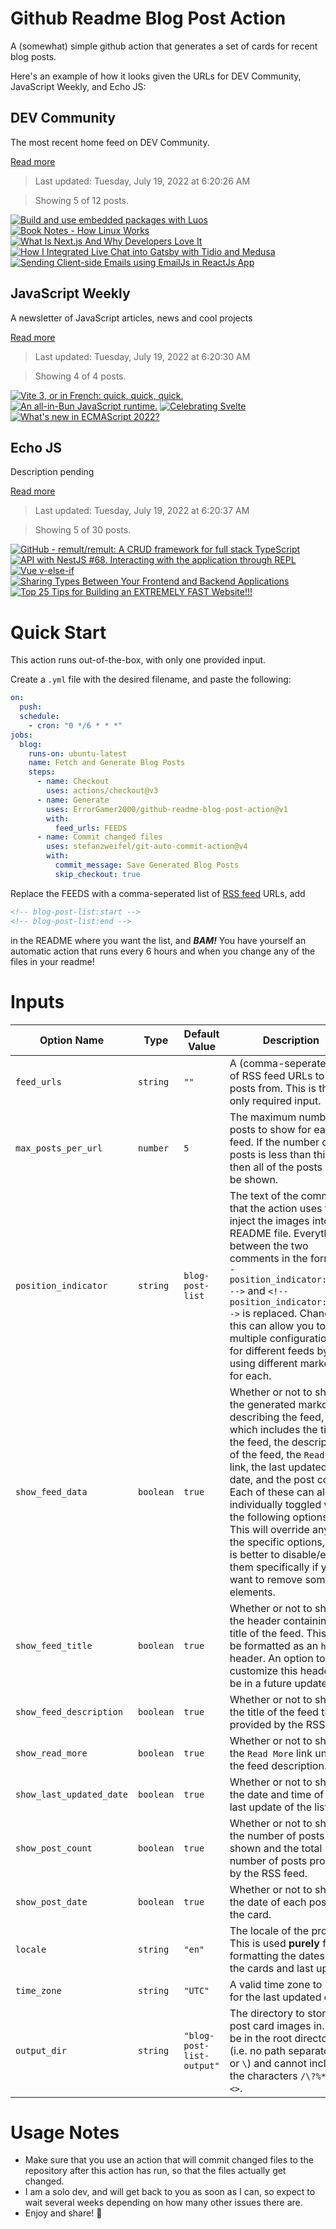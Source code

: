 # Github Readme Blog Post Action

A (somewhat) simple github action that generates a set of cards for recent blog posts.

Here's an example of how it looks given the URLs for DEV Community, JavaScript Weekly, and Echo JS:

<!-- post-list:start -->
## DEV Community

The most recent home feed on DEV Community.

[Read more](https://dev.to)
> Last updated: Tuesday, July 19, 2022 at 6:20:26 AM

> Showing 5 of 12 posts.

[![Build and use embedded packages with Luos](https://raw.githubusercontent.com/ErrorGamer2000/github-readme-blog-post-action/main/generated_files/DEV_Community/Build_and_use_embedded_packages_with_Luos.svg)](https://dev.to/luos/build-and-use-embedded-packages-with-luos-46k8)
[![Book Notes - How Linux Works](https://raw.githubusercontent.com/ErrorGamer2000/github-readme-blog-post-action/main/generated_files/DEV_Community/Book_Notes_-_How_Linux_Works.svg)](https://dev.to/ethand91/book-notes-how-linux-works-m9d)
[![What Is Next.js And Why Developers Love It](https://raw.githubusercontent.com/ErrorGamer2000/github-readme-blog-post-action/main/generated_files/DEV_Community/What_Is_Next.js_And_Why_Developers_Love_It.svg)](https://dev.to/austinshelby/what-is-nextjs-and-why-developers-love-it-42lk)
[![How I Integrated Live Chat into Gatsby with Tidio and Medusa](https://raw.githubusercontent.com/ErrorGamer2000/github-readme-blog-post-action/main/generated_files/DEV_Community/How_I_Integrated_Live_Chat_into_Gatsby_with_Tidio_and_Medusa.svg)](https://dev.to/medusajs/how-i-integrated-live-chat-into-gatsby-with-tidio-and-medusa-5a3i)
[![Sending Client-side Emails using EmailJs in ReactJs App](https://raw.githubusercontent.com/ErrorGamer2000/github-readme-blog-post-action/main/generated_files/DEV_Community/Sending_Client-side_Emails_using_EmailJs_in_ReactJs_App.svg)](https://dev.to/adarshgoyal/sending-client-side-emails-using-emailjs-in-reactjs-app-58im)


## JavaScript Weekly

A newsletter of JavaScript articles, news and cool projects

[Read more](https://javascriptweekly.com/)
> Last updated: Tuesday, July 19, 2022 at 6:20:30 AM

> Showing 4 of 4 posts.

[![Vite 3, or in French: quick, quick, quick.](https://raw.githubusercontent.com/ErrorGamer2000/github-readme-blog-post-action/main/generated_files/JavaScript_Weekly/Vite_3__or_in_French__quick__quick__quick..svg)](https://javascriptweekly.com/issues/598)
[![An all-in-Bun JavaScript runtime.](https://raw.githubusercontent.com/ErrorGamer2000/github-readme-blog-post-action/main/generated_files/JavaScript_Weekly/An_all-in-Bun_JavaScript_runtime..svg)](https://javascriptweekly.com/issues/597)
[![Celebrating Svelte](https://raw.githubusercontent.com/ErrorGamer2000/github-readme-blog-post-action/main/generated_files/JavaScript_Weekly/Celebrating_Svelte.svg)](https://javascriptweekly.com/issues/596)
[![What's new in ECMAScript 2022?](https://raw.githubusercontent.com/ErrorGamer2000/github-readme-blog-post-action/main/generated_files/JavaScript_Weekly/What's_new_in_ECMAScript_2022_.svg)](https://javascriptweekly.com/issues/595)


## Echo JS

Description pending

[Read more](
http://www.echojs.com
)
> Last updated: Tuesday, July 19, 2022 at 6:20:37 AM

> Showing 5 of 30 posts.

[![GitHub - remult/remult: A CRUD framework for full stack TypeScript](https://raw.githubusercontent.com/ErrorGamer2000/github-readme-blog-post-action/main/generated_files/_Echo_JS_/GitHub_-_remult_remult__A_CRUD_framework_for_full_stack_TypeScript.svg)](https://github.com/remult/remult)
[![API with NestJS #68. Interacting with the application through REPL](https://raw.githubusercontent.com/ErrorGamer2000/github-readme-blog-post-action/main/generated_files/_Echo_JS_/API_with_NestJS__68._Interacting_with_the_application_through_REPL.svg)](http://wanago.io/2022/07/18/api-nestjs-repl/)
[![Vue v-else-if](https://raw.githubusercontent.com/ErrorGamer2000/github-readme-blog-post-action/main/generated_files/_Echo_JS_/Vue_v-else-if.svg)](
https://masteringjs.io/tutorials/vue/v-else-if
)
[![Sharing Types Between Your Frontend and Backend Applications](https://raw.githubusercontent.com/ErrorGamer2000/github-readme-blog-post-action/main/generated_files/_Echo_JS_/Sharing_Types_Between_Your_Frontend_and_Backend_Applications.svg)](https://bit.dev/)
[![Top 25 Tips for Building an EXTREMELY FAST Website!!!](https://raw.githubusercontent.com/ErrorGamer2000/github-readme-blog-post-action/main/generated_files/_Echo_JS_/Top_25_Tips_for_Building_an_EXTREMELY_FAST_Website!!!.svg)](https://www.youtube.com/watch?v=XZHNqEbuUMI)


<!-- post-list:end -->

# Quick Start

This action runs out-of-the-box, with only one provided input.

Create a `.yml` file with the desired filename, and paste the following:

```yml
on:
  push:
  schedule:
    - cron: "0 */6 * * *"
jobs:
  blog:
    runs-on: ubuntu-latest
    name: Fetch and Generate Blog Posts
    steps:
      - name: Checkout
        uses: actions/checkout@v3
      - name: Generate
        uses: ErrorGamer2000/github-readme-blog-post-action@v1
        with:
          feed_urls: FEEDS
      - name: Commit changed files
        uses: stefanzweifel/git-auto-commit-action@v4
        with:
          commit_message: Save Generated Blog Posts
          skip_checkout: true
```

Replace the FEEDS with a comma-seperated list of [RSS feed](https://rss.com/blog/how-do-rss-feeds-work/) URLs, add

```md
<!-- blog-post-list:start -->
<!-- blog-post-list:end -->
```

in the README where you want the list, and **_BAM!_** You have yourself an automatic action that runs every 6 hours and when you change any of the files in your readme!

# Inputs

<table>
  <thead>
    <tr>
      <th>Option Name</th>
      <th>Type</th>
      <th>Default Value</th>
      <th>Description</th>
    </tr>
  </thead>
  <tbody>
    <tr>
      <td><code>feed_urls</code></td>
      <td><code>string</code></td>
      <td><code>""</code></td>
      <td>A (comma-seperated) list of RSS feed URLs to load posts from. This is the only required input.</td>
    </tr>
    <tr>
      <td><code>max_posts_per_url</code></td>
      <td><code>number</code></td>
      <td><code>5</code></td>
      <td>The maximum number of posts to show for each feed. If the number of posts is less than this, then all of the posts will be shown.</td>
    </tr>
    <tr>
      <td><code>position_indicator</code></td>
      <td><code>string</code></td>
      <td><code>blog-post-list</code></td>
      <td>The text of the comments that the action uses to inject the images into the README file. Everything between the two comments in the form <code>&lt;!-- position_indicator:start --&gt;</code> and <code>&lt;!-- position_indicator:end --&gt;</code> is replaced. Changing this can allow you to use multiple configurations for different feeds by using different markers for each.</td>
    </tr>
    <tr>
      <td><code>show_feed_data</code></td>
      <td><code>boolean</code></td>
      <td><code>true</code></td>
      <td>Whether or not to show the generated markdown describing the feed, which includes the title of the feed, the description of the feed, the <code>Read More</code> link, the last updated date, and the post count. Each of these can also be individually toggled with the following options. This will override any of the specific options, so it is better to disable/enable them specifically if you want to remove some elements.</td>
    </tr>
    <tr>
      <td><code>show_feed_title</code></td>
      <td><code>boolean</code></td>
      <td><code>true</code></td>
      <td>Whether or not to show the header containing the title of the feed. This will be formatted as an <code>h2</code> header. An option to customize this header will be in a future update.</td>
    </tr>
    <tr>
      <td><code>show_feed_description</code></td>
      <td><code>boolean</code></td>
      <td><code>true</code></td>
      <td>Whether or not to show the title of the feed that is provided by the RSS feed.</td>
    </tr>
    <tr>
      <td><code>show_read_more</code></td>
      <td><code>boolean</code></td>
      <td><code>true</code></td>
      <td>Whether or not to show the <code>Read More</code> link under the feed description.</td>
    </tr>
    <tr>
      <td><code>show_last_updated_date</code></td>
      <td><code>boolean</code></td>
      <td><code>true</code></td>
      <td>Whether or not to show the date and time of the last update of the list.</td>
    </tr>
    <tr>
      <td><code>show_post_count</code></td>
      <td><code>boolean</code></td>
      <td><code>true</code></td>
      <td>Whether or not to show the number of posts shown and the total number of posts provided by the RSS feed.</td>
    </tr>
    <tr>
      <td><code>show_post_date</code></td>
      <td><code>boolean</code></td>
      <td><code>true</code></td>
      <td>Whether or not to show the date of each post on the card.</td>
    </tr>
    <tr>
      <td><code>locale</code></td>
      <td><code>string</code></td>
      <td><code>"en"</code></td>
      <td>The locale of the project. This is used <strong>purely</strong> for formatting the dates of the cards and last update.</td>
    </tr>
    <tr>
      <td><code>time_zone</code></td>
      <td><code>string</code></td>
      <td><code>"UTC"</code></td>
      <td>A valid time zone to use for the last updated date.</td>
    </tr>
    <tr>
      <td><code>output_dir</code></td>
      <td><code>string</code></td>
      <td><code>"blog-post-list-output"</code></td>
      <td>The directory to store the post card images in. Must be in the root directory (i.e. no path separators <code>/</code> or <code>\</code>) and cannot include the characters <code>/\?%*:|"&lt;&gt;</code>.</td>
    </tr>
<!--
    <tr>
      <td><code></code></td>
      <td><cde></cde></td>
      <td><code></code></td>
      <td></td>
    </tr>
-->
  </tbody>
</table>

# Usage Notes

- Make sure that you use an action that will commit changed files to the repository after this action has run, so that the files actually get changed.
- I am a solo dev, and will get back to you as soon as I can, so expect to wait several weeks depending on how many other issues there are.
- Enjoy and share! 🤗
